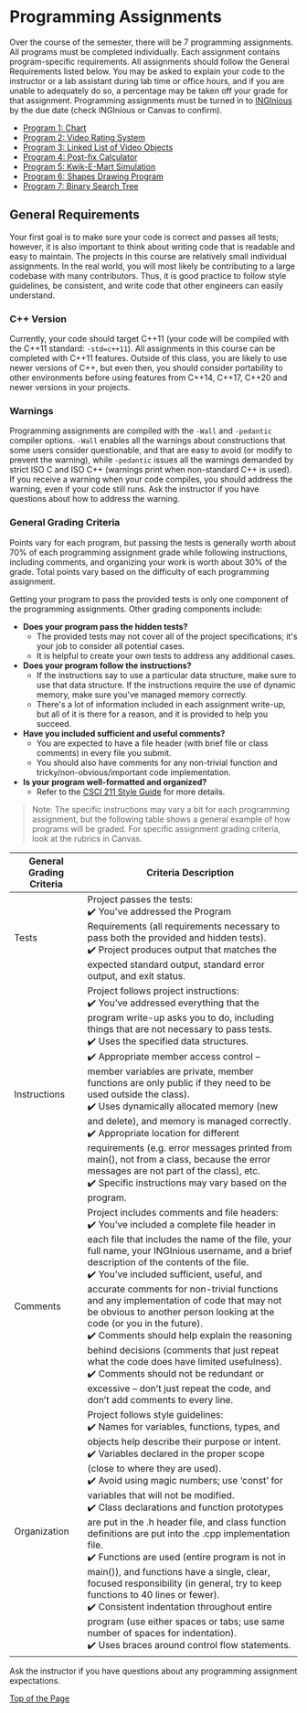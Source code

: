 # Programming Assignments

Over the course of the semester, there will be 7 programming assignments. All programs must be completed individually. Each assignment contains program-specific requirements. All assignments should follow the General Requirements listed below. You may be asked to explain your code to the instructor or a lab assistant during lab time or office hours, and if you are unable to adequately do so, a percentage may be taken off your grade for that assignment. Programming assignments must be turned in to [INGInious](https://inginious.csuchico.edu/) by the due date (check INGInious or Canvas to confirm).

* [Program 1: Chart](https://github.com/shelleywong/CSCI211-Course-Materials/blob/main/Programs/program01.md)
* [Program 2: Video Rating System](https://github.com/shelleywong/CSCI211-Course-Materials/blob/main/Programs/program02.md)
* [Program 3: Linked List of Video Objects](https://github.com/shelleywong/CSCI211-Course-Materials/blob/main/Programs/program03.md)
* [Program 4: Post-fix Calculator](https://github.com/shelleywong/CSCI211-Course-Materials/blob/main/Programs/program04.md)
* [Program 5: Kwik-E-Mart Simulation](https://github.com/shelleywong/CSCI211-Course-Materials/blob/main/Programs/program05.md)
* [Program 6: Shapes Drawing Program](https://github.com/shelleywong/CSCI211-Course-Materials/blob/main/Programs/program06.md)
* [Program 7: Binary Search Tree](https://github.com/shelleywong/CSCI211-Course-Materials/blob/main/Programs/program07.md)

## General Requirements

Your first goal is to make sure your code is correct and passes all tests; however, it is also important to think about writing code that is readable and easy to maintain. The projects in this course are relatively small individual assignments. In the real world, you will most likely be contributing to a large codebase with many contributors. Thus, it is good practice to follow style guidelines, be consistent, and write code that other engineers can easily understand.<br>

### C++ Version

Currently, your code should target C++11 (your code will be compiled with the C++11 standard: `-std=c++11`). All assignments in this course can be completed with C++11 features. Outside of this class, you are likely to use newer versions of C++, but even then, you should consider portability to other environments before using features from C++14, C++17, C++20 and newer versions in your projects.

### Warnings

Programming assignments are compiled with the `-Wall` and `-pedantic` compiler options. `-Wall` enables all the warnings about constructions that some users consider questionable, and that are easy to avoid (or modify to prevent the warning), while `-pedantic` issues all the warnings demanded by strict ISO C and ISO C++ (warnings print when non-standard C++ is used). If you receive a warning when your code compiles, you should address the warning, even if your code still runs. Ask the instructor if you have questions about how to address the warning.

### General Grading Criteria

Points vary for each program, but passing the tests is generally worth about 70% of each programming assignment grade while following instructions, including comments, and organizing your work is worth about 30% of the grade. Total points vary based on the difficulty of each programming assignment.

Getting your program to pass the provided tests is only one component of the programming assignments. Other grading components include:
* **Does your program pass the hidden tests?**
  * The provided tests may not cover all of the project specifications; it's your job to consider all potential cases.
  * It is helpful to create your own tests to address any additional cases.
* **Does your program follow the instructions?**
  * If the instructions say to use a particular data structure, make sure to use that data structure. If the instructions require the use of dynamic memory, make sure you've managed memory correctly.
  * There's a lot of information included in each assignment write-up, but all of it is there for a reason, and it is provided to help you succeed.
* **Have you included sufficient and useful comments?**
  * You are expected to have a file header (with brief file or class comments) in every file you submit.
  * You should also have comments for any non-trivial function and tricky/non-obvious/important code implementation.
* **Is your program well-formatted and organized?**
  * Refer to the [CSCI 211 Style Guide](https://github.com/shelleywong/CSCI211-Course-Materials/blob/main/guides/style.md) for more details.<br>

> Note: The specific instructions may vary a bit for each programming assignment, but the following table shows a general example of how programs will be graded. For specific assignment grading criteria, look at the rubrics in Canvas.

| General Grading Criteria | Criteria Description |
| --- | --- |
| Tests | Project passes the tests:<br> :heavy_check_mark: You've addressed the Program Requirements (all requirements necessary to pass both the provided and hidden tests).<br> :heavy_check_mark: Project produces output that matches the expected standard output, standard error output, and exit status. |
| Instructions | Project follows project instructions:<br> :heavy_check_mark: You’ve addressed everything that the program write-up asks you to do, including things that are not necessary to pass tests.<br> :heavy_check_mark: Uses the specified data structures.<br> :heavy_check_mark: Appropriate member access control – member variables are private, member functions are only public if they need to be used outside the class).<br> :heavy_check_mark: Uses dynamically allocated memory (new and delete), and memory is managed correctly.<br> :heavy_check_mark: Appropriate location for different requirements (e.g. error messages printed from main(), not from a class, because the error messages are not part of the class), etc.<br> :heavy_check_mark: Specific instructions may vary based on the program. |
| Comments | Project includes comments and file headers:<br> :heavy_check_mark: You’ve included a complete file header in each file  that includes the name of the file, your full name, your INGInious username, and a brief description of the contents of the file.<br> :heavy_check_mark: You’ve included sufficient, useful, and accurate comments for non-trivial functions and any implementation of code that may not be obvious to another person looking at the code (or you in the future).<br> :heavy_check_mark: Comments should help explain the reasoning behind decisions (comments that just repeat what the code does have limited usefulness).<br> :heavy_check_mark: Comments should not be redundant or excessive – don’t just repeat the code, and don’t add comments to every line. |
| Organization | Project follows style guidelines:<br> :heavy_check_mark: Names for variables, functions, types, and objects help describe their purpose or intent.<br> :heavy_check_mark: Variables declared in the proper scope (close to where they are used).<br> :heavy_check_mark: Avoid using magic numbers; use ‘const’ for variables that will not be modified.<br> :heavy_check_mark: Class declarations and function prototypes are put in the .h header file, and class function definitions are put into the .cpp implementation file.<br> :heavy_check_mark: Functions are used (entire program is not in main()), and functions have a single, clear, focused responsibility (in general, try to keep functions to 40 lines or fewer).<br> :heavy_check_mark: Consistent indentation throughout entire program (use either spaces or tabs; use same number of spaces for indentation).<br> :heavy_check_mark: Uses braces around control flow statements. |

Ask the instructor if you have questions about any programming assignment expectations.

[Top of the Page](#programming-assignments)

